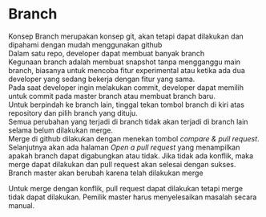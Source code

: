 # Branch

Konsep Branch merupakan konsep git, akan tetapi dapat dilakukan dan dipahami dengan mudah menggunakan github <br>
Dalam satu repo, developer dapat membuat banyak branch <br>
Kegunaan branch adalah membuat snapshot tanpa mengganggu main branch, biasanya untuk mencoba fitur experimental atau ketika ada dua developer yang sedang bekerja dengan fitur yang sama. <br>
Pada saat developer ingin melakukan commit, developer dapat memilih untuk commit pada master branch atau membuat branch baru.
<br>
Untuk berpindah ke branch lain, tinggal tekan tombol branch di kiri atas repository dan pilih branch yang dituju. <br>
Semua perubahan yang terjadi di branch tidak akan terjadi di branch lain selama belum dilakukan merge. <br>
Merge di github dilakukan dengan menekan tombol <i>compare & pull request</i>. Selanjutnya akan ada halaman <i>Open a pull request</i> yang menampilkan apakah branch dapat digabungkan atau tidak. Jika tidak ada konflik, maka merge dapat dilakukan dan pull request akan selesai dengan sukses. Branch master akan berubah karena telah dilakukan merge <br>

Untuk merge dengan konflik, pull request dapat dilakukan tetapi merge tidak dapat dilakukan. Pemilik master harus menyelesaikan masalah secara manual. 
